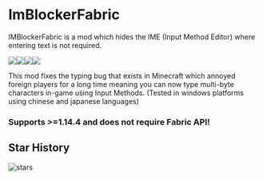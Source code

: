# ImBlockerFabric
IMBlockerFabric is a mod which hides the IME (Input Method Editor) where entering text is not required.

![](https://img.shields.io/github/last-commit/mrjesen/ImBlockerFabric?logo=artstation&style=for-the-badge&color=9266CC)![](https://img.shields.io/github/issues/mrjesen/ImBlockerFabric?style=for-the-badge&logo=slashdot)![](https://img.shields.io/github/release/mrjesen/ImBlockerFabric?style=for-the-badge&color=00C58E&logo=ionic)![](https://img.shields.io/github/downloads/mrjesen/ImBlockerFabric/total?style=for-the-badge&logo=docusign)

This mod fixes the typing bug that exists in Minecraft which annoyed foreign players for a long time meaning you can now type multi-byte characters in-game using Input Methods. (Tested in windows platforms using chinese and japanese languages)


### Supports >=1.14.4 and does not require Fabric API!

## Star History

![stars](https://starchart.cc/mrjesen/ImBlockerFabric.svg)
